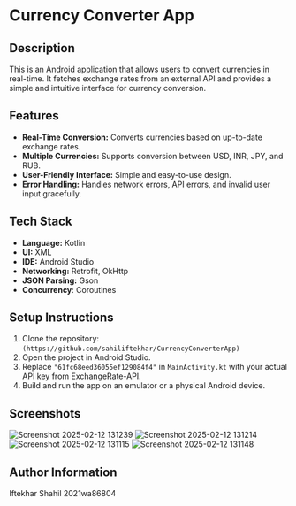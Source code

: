 # Currency Converter App

## Description

This is an Android application that allows users to convert currencies in real-time. It fetches exchange rates from an external API and provides a simple and intuitive interface for currency conversion.

## Features

-   **Real-Time Conversion:** Converts currencies based on up-to-date exchange rates.
-   **Multiple Currencies:** Supports conversion between USD, INR, JPY, and RUB.
-   **User-Friendly Interface:** Simple and easy-to-use design.
-   **Error Handling:** Handles network errors, API errors, and invalid user input gracefully.

## Tech Stack

-   **Language:** Kotlin
-   **UI:** XML
-   **IDE:** Android Studio
-   **Networking:** Retrofit, OkHttp
-   **JSON Parsing:** Gson
- **Concurrency**: Coroutines

## Setup Instructions

1.  Clone the repository: `(https://github.com/sahiliftekhar/CurrencyConverterApp)`
2.  Open the project in Android Studio.
3.  Replace `"61fc68eed36055ef129084f4"` in `MainActivity.kt` with your actual API key from ExchangeRate-API.
4.  Build and run the app on an emulator or a physical Android device.

## Screenshots

![Screenshot 2025-02-12 131239](https://github.com/user-attachments/assets/5909317f-14c8-4eda-a837-6ca0d2a62fcb)
![Screenshot 2025-02-12 131214](https://github.com/user-attachments/assets/bd46438c-fc7e-425a-ba77-8464860a94c5)
![Screenshot 2025-02-12 131115](https://github.com/user-attachments/assets/53838196-3d72-43e6-8be9-8c778e8796f1)
![Screenshot 2025-02-12 131148](https://github.com/user-attachments/assets/aad3b378-8f38-4b95-95e8-5899552427ae)


## Author Information

Iftekhar Shahil
2021wa86804

